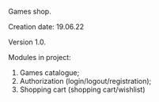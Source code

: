 Games shop.

Creation date: 19.06.22

Version 1.0.

Modules in project:
1. Games catalogue;
2. Authorization (login/logout/registration);
3. Shopping cart (shopping cart/wishlist)